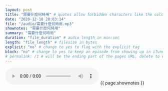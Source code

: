 ```yaml
---
layout: post
title: "需要什麼何時用" # quotes allow forbidden characters like the colon
date: "2020-12-18 20:03:14"
file: "/audio/需要什麼何時用.mp3"
shownotes: "需要什麼何時用"
summary: "需要什麼何時用"
duration: "file_duration" # audio length in min:sec
length: "file_length" # filesize in bytes
explicit: "no" # change to yes to flag with the explicit tag
block: "no" # change to yes to keep an episode from showing up in iTunes
# permalink: /1 # will be the ending part of the pages URL, delete to default to the title
---
```


<audio controls>
<source src="{{site.url}}{{site.baseurl}}{{ page.file }}" type="audio/x-mp3">
Your browser does not support the audio element.
</audio>
{{ page.shownotes }}
